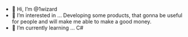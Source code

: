 - 👋 Hi, I’m @1wizard
- 👀 I’m interested in ... Developing some products, that gonna be useful for people and will make me able to make a good money.
- 🌱 I’m currently learning ... C#


<!---
1wizard/1wizard is a ✨ special ✨ repository because its `README.md` (this file) appears on your GitHub profile.
You can click the Preview link to take a look at your changes.
--->
